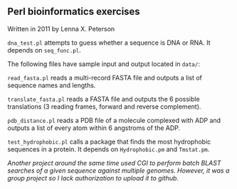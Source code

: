 ## Perl bioinformatics exercises ##

Written in 2011 by Lenna X. Peterson

`dna_test.pl` attempts to guess whether a sequence is DNA or RNA. It depends on `seq_func.pl`.

The following files have sample input and output located in `data/`:

`read_fasta.pl` reads a multi-record FASTA file and outputs a list of sequence names and lengths.

`translate_fasta.pl` reads a FASTA file and outputs the 6 possible translations (3 reading frames, forward and reverse complement).

`pdb_distance.pl` reads a PDB file of a molecule complexed with ADP and outputs a list of every atom within 6 angstroms of the ADP.

`test_hydrophobic.pl` calls a package that finds the most hydrophobic sequences in a protein. It depends on `Hydrophobic.pm` and `Tmstat.pm`.

*Another project around the same time used CGI to perform batch BLAST searches of a given sequence against multiple genomes. However, it was a group project so I lack authorization to upload it to github.*
